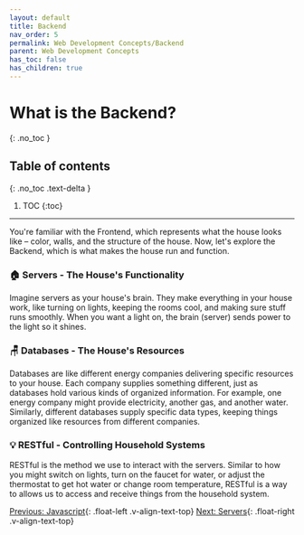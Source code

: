 ```yaml
---
layout: default
title: Backend
nav_order: 5
permalink: Web Development Concepts/Backend
parent: Web Development Concepts
has_toc: false
has_children: true
---
```


# What is the Backend?
{: .no_toc }

## Table of contents
{: .no_toc .text-delta }

1. TOC
{:toc}

---

You're familiar with the Frontend, which represents what the house looks like – color, walls, and the structure of the house. Now, let's explore the Backend, which is what makes the house run and function.

### 🏠 Servers - The House's Functionality
Imagine servers as your house's brain. They make everything in your house work, like turning on lights, keeping the rooms cool, and making sure stuff runs smoothly. When you want a light on, the brain (server) sends power to the light so it shines.

### 🪑 Databases - The House's Resources
Databases are like different energy companies delivering specific resources to your house. Each company supplies something different, just as databases hold various kinds of organized information. For example, one energy company might provide electricity, another gas, and another water. Similarly, different databases supply specific data types, keeping things organized like resources from different companies.

### 💡 RESTful - Controlling Household Systems
RESTful is the method we use to interact with the servers. Similar to how you might switch on lights, turn on the faucet for water, or adjust the thermostat to get hot water or change room temperature, RESTful is a way to allows us to access and receive things from the household system.

[Previous: Javascript](../Frontend/Javascript){: .float-left .v-align-text-top}
[Next: Servers](Servers){: .float-right .v-align-text-top}

